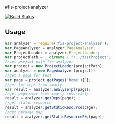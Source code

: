 #fis-project-analyzer

[![Build Status](https://travis-ci.org/hefangshi/fis-project-analyzer.svg?branch=master)](https://travis-ci.org/hefangshi/fis-project-analyzer)

## Usage

```javascript
var analyzer = require('fis-project-analyzer');
var PageAnalyzer = analyzer.PageAnalyzer;
var ProjectLoader = analyzer.ProjectLoader;
var projectPath = __dirname + "/../testProject";
//set project path for analyzer
var project = new ProjectLoader(projectPath);
var analyzer = new PageAnalyzer(project);
//get a page for test
var page = project.getPages('home')[0];
//get tpl deps from smarty
var result = analyzer.analyzeTpl(page);
//get page deps from smarty recursivly
result = analyzer.getDeps(page);
//get static resource
result = analyzer.getStaticResource(page);
//get package map
result = analyzer.getStaticResourcePkg(page);
```